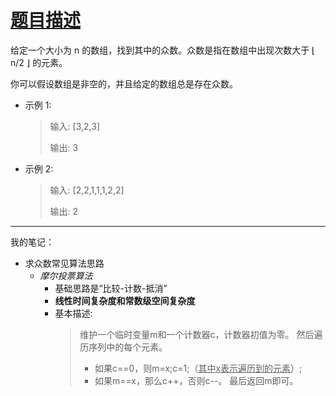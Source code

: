 # [题目描述](https://leetcode-cn.com/problems/longest-increasing-subsequence/)
给定一个大小为 n 的数组，找到其中的众数。众数是指在数组中出现次数大于 ⌊ n/2 ⌋ 的元素。

你可以假设数组是非空的，并且给定的数组总是存在众数。


* 示例 1:
  > 输入: [3,2,3]
  > 
  > 输出: 3

* 示例 2:
  > 输入: [2,2,1,1,1,2,2]
  > 
  > 输出: 2
----

我的笔记：
* 求众数常见算法思路
  * *摩尔投票算法*
    * 基础思路是“比较-计数-抵消”
    * **线性时间复杂度和常数级空间复杂度**
    * 基本描述:
        > 维护一个临时变量m和一个计数器c，计数器初值为零。
        > 然后遍历序列中的每个元素。
        > * 如果c==0，则m=x;c=1;（<u>其中x表示遍历到的元素</u>）;
        > * 如果m==x，那么c++，否则c--。 最后返回m即可。